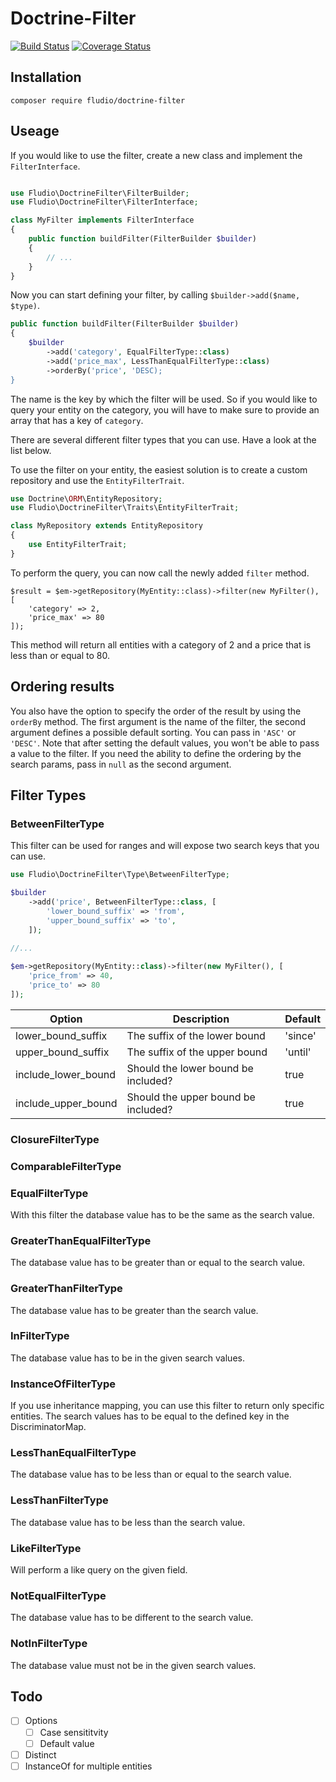 # Doctrine-Filter

[![Build Status](https://travis-ci.org/fludio/doctrine-filter.svg?branch=master)](https://travis-ci.org/fludio/doctrine-filter)
[![Coverage Status](https://coveralls.io/repos/github/fludio/doctrine-filter/badge.svg?branch=master)](https://coveralls.io/github/fludio/doctrine-filter?branch=master)

## Installation

```
composer require fludio/doctrine-filter
```

## Useage

If you would like to use the filter, create a new class and implement the `FilterInterface`.

``` php

use Fludio\DoctrineFilter\FilterBuilder;
use Fludio\DoctrineFilter\FilterInterface;

class MyFilter implements FilterInterface
{
    public function buildFilter(FilterBuilder $builder)
    {
        // ...
    }
}
```

Now you can start defining your filter, by calling `$builder->add($name, $type)`.

``` php
public function buildFilter(FilterBuilder $builder)
{
    $builder
        ->add('category', EqualFilterType::class)
        ->add('price_max', LessThanEqualFilterType::class)
        ->orderBy('price', 'DESC);
}
```

The name is the key by which the filter will be used. So if you would like to query your entity on the category, you will have to make sure to provide an array that has a key of `category`.

There are several different filter types that you can use. Have a look at the list below.

To use the filter on your entity, the easiest solution is to create a custom repository and use the `EntityFilterTrait`.

``` php
use Doctrine\ORM\EntityRepository;
use Fludio\DoctrineFilter\Traits\EntityFilterTrait;

class MyRepository extends EntityRepository
{
    use EntityFilterTrait;
}
```

To perform the query, you can now call the newly added `filter` method.

```
$result = $em->getRepository(MyEntity::class)->filter(new MyFilter(), [
	'category' => 2,
	'price_max' => 80
]);
```

This method will return all entities with a category of 2 and a price that is less than or equal to 80.

## Ordering results

You also have the option to specify the order of the result by using the `orderBy` method. The first argument is the name of the filter, the second argument defines a possible default sorting. You can pass in `'ASC'` or `'DESC'`. Note that after setting the default values, you won't be able to pass a value to the filter. If you need the ability to define the ordering by the search params, pass in `null` as the second argument. 


## Filter Types

### BetweenFilterType

This filter can be used for ranges and will expose two search keys that you can use.

``` php
use Fludio\DoctrineFilter\Type\BetweenFilterType;

$builder
	->add('price', BetweenFilterType::class, [
		'lower_bound_suffix' => 'from',
		'upper_bound_suffix' => 'to',
	]);
	
//...

$em->getRepository(MyEntity::class)->filter(new MyFilter(), [
	'price_from' => 40,
	'price_to' => 80
]); 
```

| Option                | Description                         | Default  |
| --------------------- | ----------------------------------- | -------- |
| lower_bound_suffix    | The suffix of the lower bound       | 'since'  |
| upper_bound_suffix    | The suffix of the upper bound       | 'until'  |
| include_lower_bound   | Should the lower bound be included? | true     |
| include_upper_bound   | Should the upper bound be included? | true     |


### ClosureFilterType

### ComparableFilterType

### EqualFilterType

With this filter the database value has to be the same as the search value.

### GreaterThanEqualFilterType

The database value has to be greater than or equal to the search value.

### GreaterThanFilterType

The database value has to be greater than the search value.

### InFilterType

The database value has to be in the given search values.

### InstanceOfFilterType

If you use inheritance mapping, you can use this filter to return only specific entities. The search values has to be equal to the defined key in the DiscriminatorMap.

### LessThanEqualFilterType

The database value has to be less than or equal to the search value.

### LessThanFilterType

The database value has to be less than the search value.

### LikeFilterType

Will perform a like query on the given field.

### NotEqualFilterType

The database value has to be different to the search value.

### NotInFilterType

The database value must not be in the given search values.

## Todo

- [ ] Options
  - [ ] Case sensititvity
  - [ ] Default value
- [ ] Distinct
- [ ] InstanceOf for multiple entities
